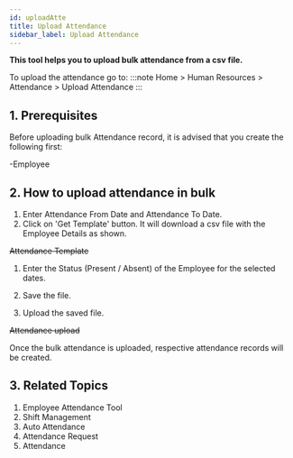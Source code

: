 ```yaml
---
id: uploadAtte
title: Upload Attendance
sidebar_label: Upload Attendance
---
```


**This tool helps you to upload bulk attendance from a csv file.**

To upload the attendance go to:
:::note
Home > Human Resources > Attendance > Upload Attendance
:::

## 1. Prerequisites

Before uploading bulk Attendance record, it is advised that you create the following first:

-Employee

## 2. How to upload attendance in bulk

1. Enter Attendance From Date and Attendance To Date.
1. Click on 'Get Template' button. It will download a csv file with the Employee Details as shown.

~~Attendance Template~~

1. Enter the Status (Present / Absent) of the Employee for the selected dates.

1. Save the file.
1. Upload the saved file.

~~Attendance upload~~

Once the bulk attendance is uploaded, respective attendance records will be created.

## 3. Related Topics

1. Employee Attendance Tool
1. Shift Management
1. Auto Attendance
1. Attendance Request
1. Attendance
